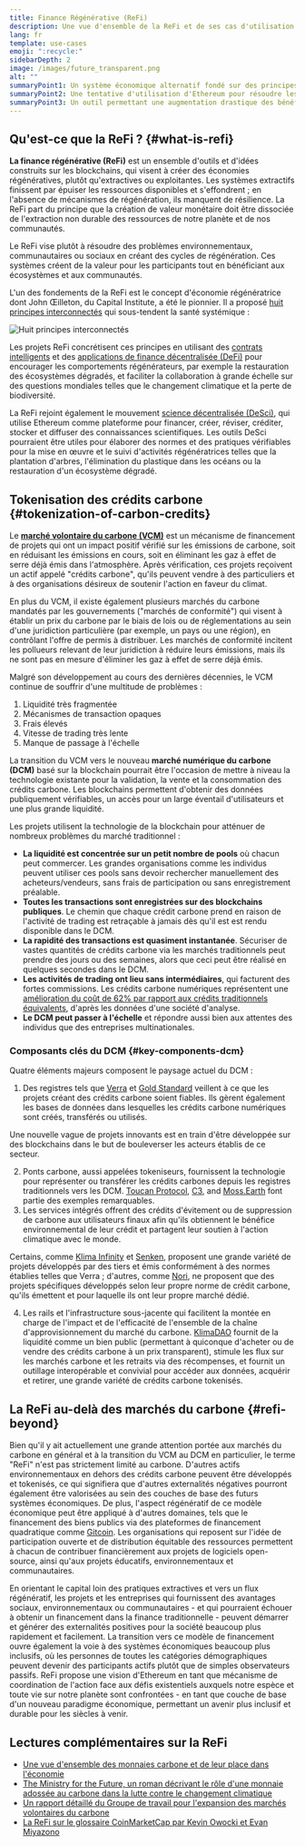 ```yaml
---
title: Finance Régénérative (ReFi)
description: Une vue d'ensemble de la ReFi et de ses cas d'utilisation actuels.
lang: fr
template: use-cases
emoji: ":recycle:"
sidebarDepth: 2
image: /images/future_transparent.png
alt: ""
summaryPoint1: Un système économique alternatif fondé sur des principes de régénération
summaryPoint2: Une tentative d'utilisation d'Ethereum pour résoudre les crises de coordination au niveau mondial, telles que le changement climatique
summaryPoint3: Un outil permettant une augmentation drastique des bénéfices écologiques tels que les crédits de carbone vérifiés
---
```


## Qu'est-ce que la ReFi ? {#what-is-refi}

**La finance régénérative (ReFi)** est un ensemble d'outils et d'idées construits sur les blockchains, qui visent à créer des économies régénératives, plutôt qu'extractives ou exploitantes. Les systèmes extractifs finissent par épuiser les ressources disponibles et s'effondrent ; en l'absence de mécanismes de régénération, ils manquent de résilience. La ReFi part du principe que la création de valeur monétaire doit être dissociée de l'extraction non durable des ressources de notre planète et de nos communautés.

Le ReFi vise plutôt à résoudre des problèmes environnementaux, communautaires ou sociaux en créant des cycles de régénération. Ces systèmes créent de la valeur pour les participants tout en bénéficiant aux écosystèmes et aux communautés.

L'un des fondements de la ReFi est le concept d'économie régénératrice dont John Œilleton, du Capital Institute, a été le pionnier. Il a proposé [huit principes interconnectés](https://capitalinstitute.org/8-principles-regenerative-economy/) qui sous-tendent la santé systémique :

![Huit principes interconnectés](refi-regenerative-economy-diagram.png)

Les projets ReFi concrétisent ces principes en utilisant des [contrats intelligents](/developers/docs/smart-contracts/) et des [applications de finance décentralisée (DeFi)](/defi/) pour encourager les comportements régénérateurs, par exemple la restauration des écosystèmes dégradés, et faciliter la collaboration à grande échelle sur des questions mondiales telles que le changement climatique et la perte de biodiversité.

La ReFi rejoint également le mouvement [science décentralisée (DeSci)](/desci/), qui utilise Ethereum comme plateforme pour financer, créer, réviser, créditer, stocker et diffuser des connaissances scientifiques. Les outils DeSci pourraient être utiles pour élaborer des normes et des pratiques vérifiables pour la mise en œuvre et le suivi d'activités régénératrices telles que la plantation d'arbres, l'élimination du plastique dans les océans ou la restauration d'un écosystème dégradé.

## Tokenisation des crédits carbone {#tokenization-of-carbon-credits}

Le **[marché volontaire du carbone (VCM)](https://climatefocus.com/so-what-voluntary-carbon-market-exactly/)** est un mécanisme de financement de projets qui ont un impact positif vérifié sur les émissions de carbone, soit en réduisant les émissions en cours, soit en éliminant les gaz à effet de serre déjà émis dans l'atmosphère. Après vérification, ces projets reçoivent un actif appelé "crédits carbone", qu'ils peuvent vendre à des particuliers et à des organisations désireux de soutenir l'action en faveur du climat.

En plus du VCM, il existe également plusieurs marchés du carbone mandatés par les gouvernements ("marchés de conformité") qui visent à établir un prix du carbone par le biais de lois ou de réglementations au sein d'une juridiction particulière (par exemple, un pays ou une région), en contrôlant l'offre de permis à distribuer. Les marchés de conformité incitent les pollueurs relevant de leur juridiction à réduire leurs émissions, mais ils ne sont pas en mesure d'éliminer les gaz à effet de serre déjà émis.

Malgré son développement au cours des dernières décennies, le VCM continue de souffrir d'une multitude de problèmes :

1. Liquidité très fragmentée
2. Mécanismes de transaction opaques
3. Frais élevés
4. Vitesse de trading très lente
5. Manque de passage à l'échelle

La transition du VCM vers le nouveau **marché numérique du carbone (DCM)** basé sur la blockchain pourrait être l'occasion de mettre à niveau la technologie existante pour la validation, la vente et la consommation des crédits carbone. Les blockchains permettent d'obtenir des données publiquement vérifiables, un accès pour un large éventail d'utilisateurs et une plus grande liquidité.

Les projets utilisent la technologie de la blockchain pour atténuer de nombreux problèmes du marché traditionnel :

- **La liquidité est concentrée sur un petit nombre de pools** où chacun peut commercer. Les grandes organisations comme les individus peuvent utiliser ces pools sans devoir rechercher manuellement des acheteurs/vendeurs, sans frais de participation ou sans enregistrement préalable.
- **Toutes les transactions sont enregistrées sur des blockchains publiques**. Le chemin que chaque crédit carbone prend en raison de l'activité de trading est retraçable à jamais dès qu'il est est rendu disponible dans le DCM.
- **La rapidité des transactions est quasiment instantanée**. Sécuriser de vastes quantités de crédits carbone via les marchés traditionnels peut prendre des jours ou des semaines, alors que ceci peut être réalisé en quelques secondes dans le DCM.
- **Les activités de trading ont lieu sans intermédiaires**, qui facturent des fortes commissions. Les crédits carbone numériques représentent une [amélioration du coût de 62% par rapport aux crédits traditionnels équivalents](https://www.klimadao.finance/blog/klimadao-analysis-of-the-base-carbon-tonne), d'après les données d'une société d'analyse.
- **Le DCM peut passer à l'échelle** et répondre aussi bien aux attentes des individus que des entreprises multinationales.

### Composants clés du DCM {#key-components-dcm}

Quatre éléments majeurs composent le paysage actuel du DCM :

1. Des registres tels que [Verra](https://verra.org/project/vcs-program/registry-system/) et [Gold Standard](https://www.goldstandard.org/) veillent à ce que les projets créant des crédits carbone soient fiables. Ils gèrent également les bases de données dans lesquelles les crédits carbone numériques sont créés, transférés ou utilisés.

Une nouvelle vague de projets innovants est en train d'être développée sur des blockchains dans le but de bouleverser les acteurs établis de ce secteur.

2. Ponts carbone, aussi appelées tokeniseurs, fournissent la technologie pour représenter ou transférer les crédits carbones depuis les registres traditionnels vers les DCM. [Toucan Protocol](https://toucan.earth/), [C3](https://c3.app/), and [Moss.Earth](https://moss.earth/) font partie des exemples remarquables.
3. Les services intégrés offrent des crédits d'évitement ou de suppression de carbone aux utilisateurs finaux afin qu'ils obtiennent le bénéfice environnemental de leur crédit et partagent leur soutien à l'action climatique avec le monde.

Certains, comme [Klima Infinity](https://www.klimadao.finance/infinity) et [Senken](https://senken.io/), proposent une grande variété de projets développés par des tiers et émis conformément à des normes établies telles que Verra ; d'autres, comme [Nori](https://nori.com/), ne proposent que des projets spécifiques développés selon leur propre norme de crédit carbone, qu'ils émettent et pour laquelle ils ont leur propre marché dédié.

4. Les rails et l'infrastructure sous-jacente qui facilitent la montée en charge de l'impact et de l'efficacité de l'ensemble de la chaîne d'approvisionnement du marché du carbone. [KlimaDAO](http://klimadao.finance/) fournit de la liquidité comme un bien public (permettant à quiconque d'acheter ou de vendre des crédits carbone à un prix transparent), stimule les flux sur les marchés carbone et les retraits via des récompenses, et fournit un outillage interopérable et convivial pour accéder aux données, acquérir et retirer, une grande variété de crédits carbone tokenisés.

## La ReFi au-delà des marchés du carbone {#refi-beyond}

Bien qu'il y ait actuellement une grande attention portée aux marchés du carbone en général et à la transition du VCM au DCM en particulier, le terme "ReFi" n'est pas strictement limité au carbone. D'autres actifs environnementaux en dehors des crédits carbone peuvent être développés et tokenisés, ce qui signifiera que d'autres externalités négatives pourront également être valorisées au sein des couches de base des futurs systèmes économiques. De plus, l'aspect régénératif de ce modèle économique peut être appliqué à d'autres domaines, tels que le financement des biens publics via des plateformes de financement quadratique comme [Gitcoin](https://gitcoin.co/). Les organisations qui reposent sur l'idée de participation ouverte et de distribution équitable des ressources permettent à chacun de contribuer financièrement aux projets de logiciels open-source, ainsi qu'aux projets éducatifs, environnementaux et communautaires.

En orientant le capital loin des pratiques extractives et vers un flux régénératif, les projets et les entreprises qui fournissent des avantages sociaux, environnementaux ou communautaires - et qui pourraient échouer à obtenir un financement dans la finance traditionnelle - peuvent démarrer et générer des externalités positives pour la société beaucoup plus rapidement et facilement. La transition vers ce modèle de financement ouvre également la voie à des systèmes économiques beaucoup plus inclusifs, où les personnes de toutes les catégories démographiques peuvent devenir des participants actifs plutôt que de simples observateurs passifs. ReFi propose une vision d'Ethereum en tant que mécanisme de coordination de l'action face aux défis existentiels auxquels notre espèce et toute vie sur notre planète sont confrontées - en tant que couche de base d'un nouveau paradigme économique, permettant un avenir plus inclusif et durable pour les siècles à venir.

## Lectures complémentaires sur la ReFi

- [Une vue d'ensemble des monnaies carbone et de leur place dans l'économie](https://www.klimadao.finance/blog/the-vision-of-a-carbon-currency)
- [The Ministry for the Future, un roman décrivant le rôle d'une monnaie adossée au carbone dans la lutte contre le changement climatique](https://en.wikipedia.org/wiki/The_Ministry_for_the_Future)
- [Un rapport détaillé du Groupe de travail pour l'expansion des marchés volontaires du carbone](https://www.iif.com/Portals/1/Files/TSVCM_Report.pdf)
- [La ReFi sur le glossaire CoinMarketCap par Kevin Owocki et Evan Miyazono](https://coinmarketcap.com/alexandria/glossary/regenerative-finance-refi)
